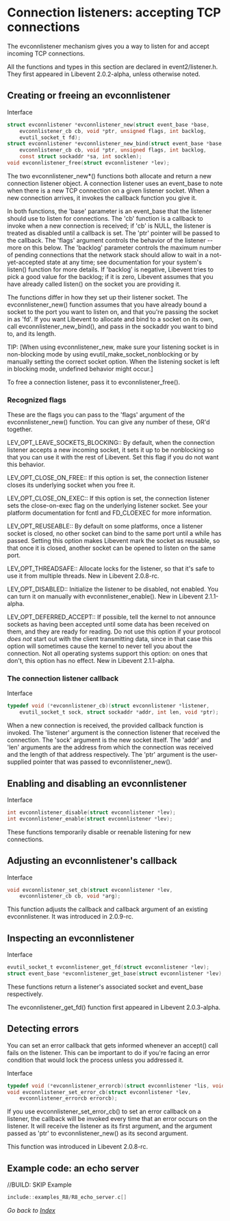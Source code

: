 # Connection listeners: accepting TCP connections

The evconnlistener mechanism gives you a way to listen for and accept incoming TCP connections.

All the functions and types in this section are declared in event2/listener.h. They first appeared in Libevent 2.0.2-alpha, unless otherwise noted.

## Creating or freeing an evconnlistener

Interface

```c
struct evconnlistener *evconnlistener_new(struct event_base *base,
    evconnlistener_cb cb, void *ptr, unsigned flags, int backlog,
    evutil_socket_t fd);
struct evconnlistener *evconnlistener_new_bind(struct event_base *base,
    evconnlistener_cb cb, void *ptr, unsigned flags, int backlog,
    const struct sockaddr *sa, int socklen);
void evconnlistener_free(struct evconnlistener *lev);
```

The two evconnlistener_new*() functions both allocate and return a new connection listener object. A connection listener uses an event_base to note when there is a new TCP connection on a given listener socket. When a new connection arrives, it invokes the callback function you give it.

In both functions, the 'base' parameter is an event_base that the listener should use to listen for connections. The 'cb' function is a callback to invoke when a new connection is received; if 'cb' is NULL, the listener is treated as disabled until a callback is set. The 'ptr' pointer will be passed to the callback. The 'flags' argument controls the behavior of the listener -- more on this below. The 'backlog' parameter controls the maximum number of pending connections that the network stack should allow to wait in a not-yet-accepted state at any time; see documentation for your system's listen() function for more details. If 'backlog' is negative, Libevent tries to pick a good value for the backlog; if it is zero, Libevent assumes that you have already called listen() on the socket you are providing it.

The functions differ in how they set up their listener socket. The evconnlistener_new() function assumes that you have already bound a socket to the port you want to listen on, and that you're passing the socket in as 'fd'. If you want Libevent to allocate and bind to a socket on its own, call evconnlistener_new_bind(), and pass in the sockaddr you want to bind to, and its length.

TIP: [When using evconnlistener_new, make sure your listening socket is in non-blocking mode by using evutil_make_socket_nonblocking or by manually setting the correct socket option. When the listening socket is left in blocking mode, undefined behavior might occur.]

To free a connection listener, pass it to evconnlistener_free().

### Recognized flags

These are the flags you can pass to the 'flags' argument of the evconnlistener_new() function. You can give any number of these, OR'd together.

LEV_OPT_LEAVE_SOCKETS_BLOCKING::
    By default, when the connection listener accepts a new incoming socket, it sets it up to be nonblocking so that you can use it with the rest of Libevent. Set this flag if you do not want this behavior.

LEV_OPT_CLOSE_ON_FREE::
    If this option is set, the connection listener closes its underlying socket when you free it.

LEV_OPT_CLOSE_ON_EXEC::
    If this option is set, the connection listener sets the close-on-exec flag on the underlying listener socket. See your platform documentation for fcntl and FD_CLOEXEC for more information.

LEV_OPT_REUSEABLE::
    By default on some platforms, once a listener socket is closed, no other socket can bind to the same port until a while has passed. Setting this option makes Libevent mark the socket as reusable, so that once it is closed, another socket can be opened to listen on the same port.

LEV_OPT_THREADSAFE::
    Allocate locks for the listener, so that it's safe to use it from multiple threads. New in Libevent 2.0.8-rc.

LEV_OPT_DISABLED::
    Initialize the listener to be disabled, not enabled. You can turn it on manually with evconnlistener_enable(). New in Libevent 2.1.1-alpha.

LEV_OPT_DEFERRED_ACCEPT::
    If possible, tell the kernel to not announce sockets as having been accepted until some data has been received on them, and they are ready for reading. Do not use this option if your protocol _does not_ start out with the client transmitting data, since in that case this option will sometimes cause the kernel to never tell you about the connection. Not all operating systems support this option: on ones that don't, this option has no effect. New in Libevent 2.1.1-alpha.

### The connection listener callback

Interface

```c
typedef void (*evconnlistener_cb)(struct evconnlistener *listener,
    evutil_socket_t sock, struct sockaddr *addr, int len, void *ptr);
```

When a new connection is received, the provided callback function is invoked. The 'listener' argument is the connection listener that received the connection. The 'sock' argument is the new socket itself. The 'addr' and 'len' arguments are the address from which the connection was received and the length of that address respectively. The 'ptr' argument is the user-supplied pointer that was passed to evconnlistener_new().

## Enabling and disabling an evconnlistener

Interface

```c
int evconnlistener_disable(struct evconnlistener *lev);
int evconnlistener_enable(struct evconnlistener *lev);
```

These functions temporarily disable or reenable listening for new connections.

## Adjusting an evconnlistener's callback

Interface

```c
void evconnlistener_set_cb(struct evconnlistener *lev,
    evconnlistener_cb cb, void *arg);
```

This function adjusts the callback and callback argument of an existing evconnlistener. It was introduced in 2.0.9-rc.

## Inspecting an evconnlistener

Interface

```c
evutil_socket_t evconnlistener_get_fd(struct evconnlistener *lev);
struct event_base *evconnlistener_get_base(struct evconnlistener *lev);
```

These functions return a listener's associated socket and event_base respectively.

The evconnlistener_get_fd() function first appeared in Libevent 2.0.3-alpha.

## Detecting errors

You can set an error callback that gets informed whenever an accept() call fails on the listener. This can be important to do if you're facing an error condition that would lock the process unless you addressed it.

Interface

```c
typedef void (*evconnlistener_errorcb)(struct evconnlistener *lis, void *ptr);
void evconnlistener_set_error_cb(struct evconnlistener *lev,
    evconnlistener_errorcb errorcb);
```

If you use evconnlistener_set_error_cb() to set an error callback on a listener, the callback will be invoked every time that an error occurs on the listener. It will receive the listener as its first argument, and the argument passed as 'ptr' to evconnlistener_new() as its second argument.

This function was introduced in Libevent 2.0.8-rc.

## Example code: an echo server

//BUILD: SKIP
Example

```c
include::examples_R8/R8_echo_server.c[]
```

_Go back to [Index](README.md)_
